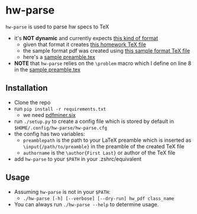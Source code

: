# hw-parse
`hw-parse` is used to parse hw specs to TeX
- it's **NOT dynamic** and currently expects [this kind of format](sample_formats/sample_format.pdf)
    - given that format it creates [this homework TeX file](sample_formats/101_hw1.tex)
    - the sample format pdf was created using [this sample format TeX file](sample_formats/sample_format.tex)
    - here's a [sample preamble.tex](sample_formats/sample_preamble.tex)
- **NOTE** that `hw-parse` relies on the `\problem` macro which I define on line 8 in the [sample preamble.tex](sample_formats/sample_preamble.tex)

## Installation
- Clone the repo
- run `pip install -r requirements.txt`
    - we need [pdfminer.six](https://github.com/pdfminer/pdfminer.six)
- run `./setup.py` to create a config file which is stored by default in `$HOME/.config/hw-parse/hw-parse.cfg`
- the config has two variables:
    - `preamblepath` is the path to your LaTeX preamble which is inserted as `\input{/path/to/preamble}` in the preamble of the created TeX file
    - `authorname` is the `\author{First Last}` or author of the TeX file
- add `hw-parse` to your `$PATH` in your .zshrc/equivalent
## Usage
- Assuming `hw-parse` is not in your `$PATH`:
    - `./hw-parse [-h] [--verbose] [--dry-run] hw_pdf class_name`
- You can always run `./hw-parse --help` to determine usage.
